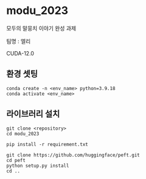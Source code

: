 # modu_2023
모두의 말뭉치 이야기 완성 과제

팀명 : 엘리

CUDA-12.0

## 환경 셋팅


```
conda create -n <env_name> python=3.9.18
conda activate <env_name>
```

## 라이브러리 설치
```
git clone <repository>
cd modu_2023

pip install -r requirement.txt

git clone https://github.com/huggingface/peft.git
cd peft
python setup.py install
cd ..
```
